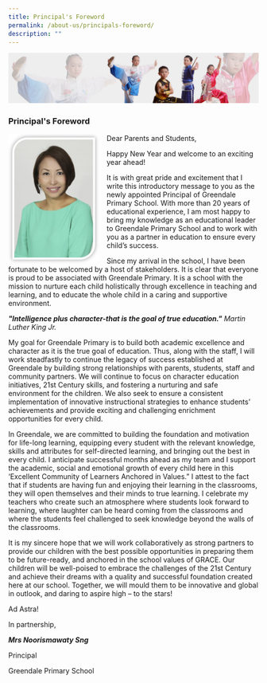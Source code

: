 ```yaml
---
title: Principal's Foreword
permalink: /about-us/principals-foreword/
description: ""
---
```

![](/images/About%20Us/subbanner3.jpg)


### Principal's Foreword


<img src="/images/About%20Us/Principal.jpg" style="width:183px;height:260px;margin-right:15px;" align = "left">

Dear Parents and Students,  

  

Happy New Year and welcome to an exciting year ahead!  
  

It is with great pride and excitement that I write this introductory message to you as the newly appointed Principal of Greendale Primary School. With more than 20 years of educational experience, I am most happy to bring my knowledge as an educational leader to Greendale Primary School and to work with you as a partner in education to ensure every child’s success.  
  

Since my arrival in the school, I have been fortunate to be welcomed by a host of stakeholders. It is clear that everyone is proud to be associated with Greendale Primary. It is a school with the mission to nurture each child holistically through excellence in teaching and learning, and to educate the whole child in a caring and supportive environment. 

  

  

**_"Intelligence plus character-that is the goal of true education."_** _Martin Luther King Jr._  

My goal for Greendale Primary is to build both academic excellence and character as it is the true goal of education. Thus, along with the staff, I will work steadfastly to continue the legacy of success established at Greendale by building strong relationships with parents, students, staff and community partners. We will continue to focus on character education initiatives, 21st Century skills, and fostering a nurturing and safe environment for the children. We also seek to ensure a consistent implementation of innovative instructional strategies to enhance students’ achievements and provide exciting and challenging enrichment opportunities for every child.  

  

In Greendale, we are committed to building the foundation and motivation for life-long learning, equipping every student with the relevant knowledge, skills and attributes for self-directed learning, and bringing out the best in every child. I anticipate successful months ahead as my team and I support the academic, social and emotional growth of every child here in this ‘Excellent Community of Learners Anchored in Values.” I attest to the fact that if students are having fun and enjoying their learning in the classrooms, they will open themselves and their minds to true learning. I celebrate my teachers who create such an atmosphere where students look forward to learning, where laughter can be heard coming from the classrooms and where the students feel challenged to seek knowledge beyond the walls of the classrooms.  

  

It is my sincere hope that we will work collaboratively as strong partners to provide our children with the best possible opportunities in preparing them to be future-ready, and anchored in the school values of GRACE. Our children will be well-poised to embrace the challenges of the 21st Century and achieve their dreams with a quality and successful foundation created here at our school. Together, we will mould them to be innovative and global in outlook, and daring to aspire high – to the stars!

  

Ad Astra!

  

In partnership,

**_Mrs Noorismawaty Sng_**

Principal

Greendale Primary School